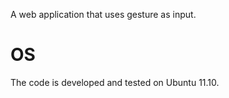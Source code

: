 A web application that uses gesture as input.

# OS

The code is developed and tested on Ubuntu 11.10.

